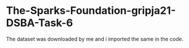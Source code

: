 # The-Sparks-Foundation-gripja21-DSBA-Task-6
The dataset was downloaded by me and i imported the same in the code.
